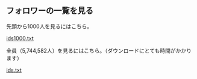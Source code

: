## フォロワーの一覧を見る

先頭から1000人を見るにはこちら。

[ids1000.txt](https://github.com/ts-3156/yousuck_followers/blob/master/campaign2019/ids1000.txt)

全員（5,744,582人）を見るにはこちら。（ダウンロードにとても時間がかかります）

[ids.txt](https://github.com/ts-3156/yousuck_followers/blob/master/campaign2019/ids.txt)
